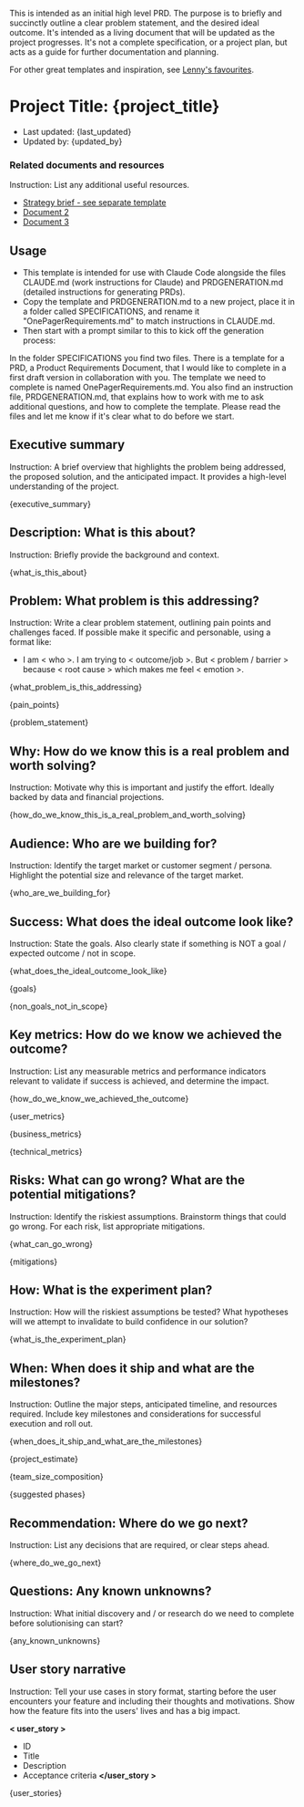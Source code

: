 This is intended as an initial high level PRD. The purpose is to briefly and succinctly outline a clear problem statement, and the desired ideal outcome. It's intended as a living document that will be updated as the project progresses. It's not a complete specification, or a project plan, but acts as a guide for further documentation and planning.

For other great templates and inspiration, see [Lenny's favourites](https://www.lennysnewsletter.com/p/my-favorite-templates-issue-37).

# Project Title: {project_title}
- Last updated: {last_updated}
- Updated by: {updated_by}

### Related documents and resources
Instruction: List any additional useful resources.
- [Strategy brief - see separate template](url)
- [Document 2](url)
- [Document 3](url)

## Usage
- This template is intended for use with Claude Code alongside the files CLAUDE.md (work instructions for Claude) and PRDGENERATION.md (detailed instructions for generating PRDs).
- Copy the template and PRDGENERATION.md to a new project, place it in a folder called SPECIFICATIONS, and rename it "OnePagerRequirements.md" to match instructions in CLAUDE.md.
- Then start with a prompt similar to this to kick off the generation process:

In the folder SPECIFICATIONS you find two files. There is a template for a PRD, a Product Requirements Document, that I would like to complete in a first draft version in collaboration with you. The template we need to complete is named OnePagerRequirements.md. You also find an instruction file, PRDGENERATION.md, that explains how to work with me to ask additional questions, and how to complete the template. Please read the files and let me know if it's clear what to do before we start.

## Executive summary
Instruction: A brief overview that highlights the problem being addressed, the proposed solution, and the anticipated impact. It provides a high-level understanding of the project.

{executive_summary}

## Description: What is this about?
Instruction: Briefly provide the background and context.

{what_is_this_about}

## Problem: What problem is this addressing?
Instruction: Write a clear problem statement, outlining pain points and challenges faced. If possible make it specific and personable, using a format like:

- I am < who >. I am trying to < outcome/job >. But < problem / barrier > because < root cause > which makes me feel < emotion >.

{what_problem_is_this_addressing}

{pain_points}

{problem_statement}

## Why: How do we know this is a real problem and worth solving?
Instruction: Motivate why this is important and justify the effort. Ideally backed by data and financial projections.

{how_do_we_know_this_is_a_real_problem_and_worth_solving}

## Audience: Who are we building for?
Instruction: Identify the target market or customer segment / persona. Highlight the potential size and relevance of the target market.

{who_are_we_building_for}

## Success: What does the ideal outcome look like?
Instruction: State the goals. Also clearly state if something is NOT a goal / expected outcome / not in scope.

{what_does_the_ideal_outcome_look_like}

{goals}

{non_goals_not_in_scope}

## Key metrics: How do we know we achieved the outcome?
Instruction: List any measurable metrics and performance indicators relevant to validate if success is achieved, and determine the impact.

{how_do_we_know_we_achieved_the_outcome}

{user_metrics}

{business_metrics}

{technical_metrics}

## Risks: What can go wrong? What are the potential mitigations?
Instruction: Identify the riskiest assumptions. Brainstorm things that could go wrong. For each risk, list appropriate mitigations.

{what_can_go_wrong}

{mitigations}

## How: What is the experiment plan?
Instruction: How will the riskiest assumptions be tested? What hypotheses will we attempt to invalidate to build confidence in our solution?

{what_is_the_experiment_plan}

## When: When does it ship and what are the milestones?
Instruction: Outline the major steps, anticipated timeline, and resources required. Include key milestones and considerations for successful execution and roll out.

{when_does_it_ship_and_what_are_the_milestones}

{project_estimate}

{team_size_composition}

{suggested phases}

## Recommendation: Where do we go next?
Instruction: List any decisions that are required, or clear steps ahead.

{where_do_we_go_next}

## Questions: Any known unknowns?
Instruction: What initial discovery and / or research do we need to complete before solutionising can start?

{any_known_unknowns}

## User story narrative
Instruction: Tell your use cases in story format, starting before the user encounters your feature and including their thoughts and motivations. Show how the feature fits into the users' lives and has a big impact.

**< user_story >**
- ID
- Title
- Description
- Acceptance criteria
**</user_story >**

{user_stories}
